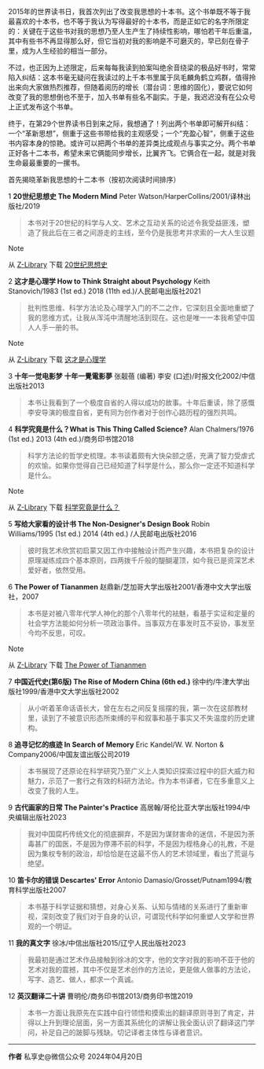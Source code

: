 2015年的世界读书日，我首次列出了改变我思想的十本书。这个书单既不等于我最喜欢的十本书，也不等于我认为写得最好的十本书，而是正如它的名字所限定的：关键在于这些书对我的思想乃至人生产生了持续性影响，哪怕若干年后重温，其中有些书不再显得那么好，但它当初对我的影响是不可磨灭的，早已刻在骨子里，成为人生经验的相当一部分。

不过，也正因为上述限定，后来每每我读到拍案叫绝余音绕梁的极品好书时，常常陷入纠结：这本书毫无疑问在我读过的上千本书里属于凤毛麟角鹤立鸡群，值得拎出来向大家做热烈推荐，但随着阅历的增长（潜台词：思维的固化），要说它如何改变了我的思想倒也不至于，加入书单有些名不副实。于是，我迟迟没有在公众号上正式发布这个书单。

终于，在第29个世界读书日到来之际，我想通了！列出两个书单即可解开纠结：一个“革新思想”，侧重于这些书带给我的主观感受；一个“充盈心智”，侧重于这些书内容本身的惊艳。或许可以把两个书单的差异类比成观点与事实之分。两个书单正好各十二本书，希望未来它俩能同步增长，比翼齐飞。它俩合在一起，就是对我生命最最重要的一摞书。

首先揭晓革新我思想的十二本书（按初次阅读时间排序）

1
**20世纪思想史 The Modern Mind** Peter Watson/HarperCollins/2001/译林出版社/2019
> 本书对于20世纪的科学与人文、艺术之互动关系的论述令我受益匪浅，塑造了我此后在三者之间游走的主线，至今仍是我思考并求索的一大人生议题

> [!NOTE]
从 [Z-Library](https://singlelogin.re/) 下载 [20世纪思想史](https://zh.singlelogin.re/book/5261238/329c95/)

2
**这才是心理学 How to Think Straight about Psychology** Keith Stanovich/1983 (1st ed.) 2018 (11th ed.)/人民邮电出版社2021
> 批判性思维、科学方法论及心理学入门的不二之作，它深刻且全面地重塑了我的思维方式，让我从浑沌中清醒地活到现在。这也是唯一一本我希望中国人人手一册的书。

> [!NOTE]
从 [Z-Library](https://singlelogin.re/) 下载 [这才是心理学](https://zh.singlelogin.re/book/21063513/7dd389/)

3
**十年一觉电影梦 十年一覺電影夢** 张靓蓓 (编著) 李安 (口述)/时报文化2002/中信出版社2013
> 本书让我看到了一个极度自省的人得以成功的故事。十年后重读，除了感慨李安导演的极度自省，更有同为创作者对于创作心路历程的强烈共鸣。

4
**科学究竟是什么？What is This Thing Called Science?** Alan Chalmers/1976 (1st ed.) 2013 (4th ed.)/商务印书馆2018
> 科学方法论的哲学史梳理。本书读着颇有大快朵颐之感，充满了智力受虐式的欢愉。如果你觉得自己已经知道了科学是什么，那么你一定还不知道科学是什么。

> [!NOTE]
从 [Z-Library](https://singlelogin.re/) 下载 [科学究竟是什么？](https://zh.singlelogin.re/book/5622829/f2bccd/)

5
**写给大家看的设计书 The Non-Designer's Design Book** Robin Williams/1995 (1st ed.) 2014 (4th ed.)
/人民邮电出版社2016
> 彼时我艺术欣赏初启蒙又因工作中接触设计而产生兴趣，本书把复杂的设计原理凝练成四个基本原则，四两拨千斤般的醍醐灌顶，如今我已是资深艺术爱好者，依然受用。

6
**The Power of Tiananmen** 赵鼎新/芝加哥大学出版社2001/香港中文大学出版社，2007
> 本书是对被八零年代学人神化的那个八零年代的袪魅，看基于实证和定量的社会学方法能如何分析一项政治事件。当事双方在事发时互不妥协，事发至今均不反思，可叹。

> [!NOTE]
从 [Z-Library](https://singlelogin.re/) 下载 [The Power of Tiananmen](https://zh.singlelogin.re/book/994881/81349b/)

7
**中国近代史(第6版) The Rise of Modern China (6th ed.)** 徐中约/牛津大学出版社1999/香港中文大学出版社2002
> 从小听着革命话语长大，曾在左右之间反复摇摆的我，第一次在这部教材里，读到了不被意识形态所束缚的平和叙事和基于事实又不失温度的历史建构。

8
**追寻记忆的痕迹 In Search of Memory** Eric Kandel/W. W. Norton & Company2006/中国友谊出版公司2019
> 本书展现了还原论在科学研究乃至广义上人类知识探索过程中的巨大威力和魅力，示范了一套行之有效的科研方法论。作为本书译者，它在多重意义上改变了我的人生。

9
**古代画家的日常 The Painter's Practice** 高居翰/哥伦比亚大学出版社1994/中央编辑出版社2023
> 我对中国腐朽传统文化的彻底摒弃，不是因为谋财害命的迷信，不是因为荼毒甚广的国医，不是因为停滞不前的科学，不是因为桎梏身心的礼教，不是因为集权专制的政治，却恰恰是在这最不伤人的艺术领域里，看出了荒诞与绝望。

10
**笛卡尔的错误 Descartes' Error** Antonio Damasio/Grosset/Putnam1994/教育科学出版社2007
> 本书基于科学证据和猜想，对身心关系、认知与情绪的关系进行了重新审视，深刻改变了我们对于自身的认识，可谓现代科学如何重塑人文学和世界观的一个明证。

11
**我的真文字** 徐冰/中信出版社2015/辽宁人民出版社2023
> 我最初是通过艺术作品接触到徐冰的文字，他的文字对我的影响不亚于他的艺术对我的震撼，其中不仅是艺术创作的方法论，更是做人做事的方法论，写字、造艺、做人，都求一个真诚。

12
**英汉翻译二十讲** 曹明伦/商务印书馆2013/商务印书馆2019
> 本书一方面让我原先在实践中自行领悟和摸索出的翻译原则寻到了肯定，并得以上升到理论层面，另一方面其系统化的讲解让我全面认识了翻译这门学问，补足自己的跛脚与残缺。切记译者主体性与译者意识。

---
**作者** 私享史@微信公众号 2024年04月20日
